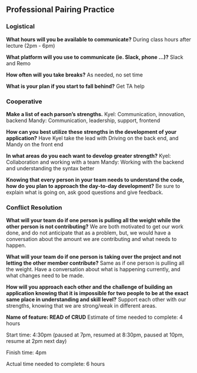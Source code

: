 ## Professional Pairing Practice
### Logistical
**What hours will you be available to communicate?**
During class hours after lecture (2pm - 6pm)

**What platform will you use to communicate (ie. Slack, phone …)?**
Slack and Remo

**How often will you take breaks?**
As needed, no set time

**What is your plan if you start to fall behind?**
Get TA help

### Cooperative

**Make a list of each parson’s strengths.**
Kyel: Communication, innovation, backend
Mandy: Communication, leadership, support, frontend

**How can you best utilize these strengths in the development of your application?**
Have Kyel take the lead with Driving on the back end, and Mandy on the front end

**In what areas do you each want to develop greater strength?**
Kyel: Collaboration and working with a team
Mandy: Working with the backend and understanding the syntax better

**Knowing that every person in your team needs to understand the code, how do you plan to approach the day-to-day development?**
Be sure to explain what is going on, ask good questions and give feedback.

### Conflict Resolution
**What will your team do if one person is pulling all the weight while the other person is not contributing?**
We are both motivated to get our work done, and do not anticipate that as a problem, but, we would have a conversation about the amount we are contributing and what needs to happen.

**What will your team do if one person is taking over the project and not letting the other member contribute?**
Same as if one person is pulling all the weight. Have a conversation about what is happening currently, and what changes need to be made.

**How will you approach each other and the challenge of building an application knowing that it is impossible for two people to be at the exact same place in understanding and skill level?**
Support each other with our strengths, knowing that we are strong/weak in different areas.

**Name of feature: READ of CRUD**
Estimate of time needed to complete: 4 hours

Start time: 4:30pm (paused at 7pm, resumed at 8:30pm, paused at 10pm, resume at 2pm next day)

Finish time: 4pm

Actual time needed to complete: 6 hours












